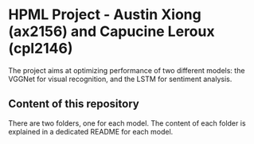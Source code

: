 # HPML Project - Austin Xiong (ax2156) and Capucine Leroux (cpl2146)

The project aims at optimizing performance of two different models: the VGGNet for visual recognition, and the LSTM for sentiment analysis.

## Content of this repository
There are two folders, one for each model. The content of each folder is explained in a dedicated README for each model. 




